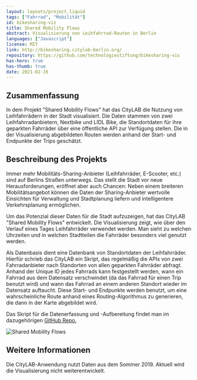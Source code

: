 ```yaml
---
layout: layouts/project.liquid
tags: ["Fahrrad", "Mobilität"]
id: bikesharing-viz
title: Shared Mobility Flows
abstract: Visualisierung von Leihfahrrad-Routen in Berlin
languages: ["Javascript"]
license: MIT
link: http://bikesharing.citylab-berlin.org/
repository: https://github.com/technologiestiftung/bikesharing-vis
has-hero: true
has-thumb: true
date: 2021-02-16
---
```


## Zusammenfassung

In dem Projekt "Shared Mobility Flows" hat das CityLAB die Nutzung von Leihfahrrädern in der Stadt visualisiert. Die Daten stammen von zwei Leihfahrradanbietern, Nextbike und LIDL Bike, die Standortdaten für ihre geparkten Fahrräder über eine öffentliche API zur Verfügung stellen. Die in der Visualisierung abgebildeten Routen werden anhand der Start- und Endpunkte der Trips geschätzt.

## Beschreibung des Projekts

Immer mehr Mobilitäts-Sharing-Anbieter (Leihfahrräder, E-Scooter, etc.) sind auf Berlins Straßen unterwegs. Das stellt die Stadt vor neue Herausforderungen, eröffnet aber auch Chancen: Neben einem breiteren Mobilitätsangebot können die Daten der Sharing-Anbieter wertvolle Einsichten für Verwaltung und Stadtplanung liefern und intelligentere Verkehrsplanung ermöglichen. 

Um das Potenzial dieser Daten für die Stadt aufzuzeigen, hat das CityLAB "Shared Mobility Flows" entwickelt. Die Visualisierung zeigt, wie über den Verlauf eines Tages Leihfahrräder verwendet werden. Man sieht zu welchen Uhrzeiten und in welchen Stadtteilen die Fahrräder besonders viel genutzt werden.

Als Datenbasis dient eine Datenbank von Standortdaten der Leihfahrräder. Hierfür schrieb das CityLAB ein Skript, das regelmäßig die APIs von zwei Fahrradanbieter nach Standorten von allen geparkten Fahrräder abfragt. Anhand der Unique ID jedes Fahrrads kann festgestellt werden, wann ein Fahrrad aus dem Datensatz verschwindet (da das Fahrrad für einen Trip benutzt wird) und wann das Fahrrad an einem anderen Standort wieder im Datensatz auftaucht. Diese Start- und Endpunkte werden benutzt, um eine wahrscheinliche Route anhand eines Routing-Algorithmus zu generieren, die dann in der Karte abgebildet wird.

Das Skript für die Datenerfassung und -Aufbereitung findet man im dazugehörigen [GitHub Repo.](https://github.com/technologiestiftung/bike-sharing) 

![Shared Mobility Flows](/assets/images/projects/bikesharing.png)

## Weitere Informationen

Die CityLAB-Anwendung nutzt Daten aus dem Sommer 2019. Aktuell wird die Visualisierung nicht weiterentwickelt.